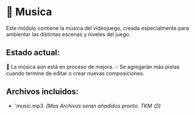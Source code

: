 # 🎵 Musica 
Este módulo contiene la música del videojuego, creada especialmente para ambientar las distintas escenas y niveles del juego.

## Estado actual:
🔧 La música aún está en proceso de mejora.
🎶 Se agregarán más pistas cuando termine de editar o crear nuevas composiciones.

## Archivos incluidos:
- 'music.mp3.
*(Mas Archivos seran añadidos pronto. TKM 😊)*
